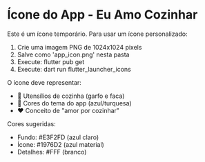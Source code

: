 # Ícone do App - Eu Amo Cozinhar

Este é um ícone temporário. Para usar um ícone personalizado:

1. Crie uma imagem PNG de 1024x1024 pixels
2. Salve como 'app_icon.png' nesta pasta
3. Execute: flutter pub get
4. Execute: dart run flutter_launcher_icons

O ícone deve representar:
- 🍴 Utensílios de cozinha (garfo e faca)
- 💙 Cores do tema do app (azul/turquesa)
- ❤️ Conceito de "amor por cozinhar"

Cores sugeridas:
- Fundo: #E3F2FD (azul claro)
- Ícone: #1976D2 (azul material)
- Detalhes: #FFF (branco)
